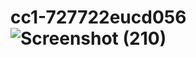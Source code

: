 # cc1-727722eucd056![Screenshot (210)](https://github.com/vikasita200421/cc1-727722eucd056/assets/123223376/45664436-c01e-41d9-b8a6-1a7341fc9d33)
